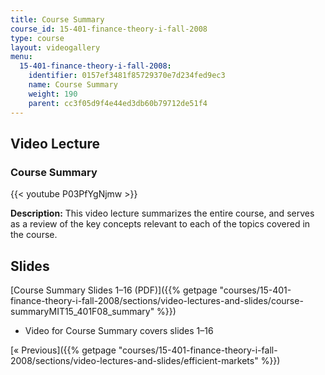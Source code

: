 ```yaml
---
title: Course Summary
course_id: 15-401-finance-theory-i-fall-2008
type: course
layout: videogallery
menu:
  15-401-finance-theory-i-fall-2008:
    identifier: 0157ef3481f85729370e7d234fed9ec3
    name: Course Summary
    weight: 190
    parent: cc3f05d9f4e44ed3db60b79712de51f4
---
```

Video Lecture
-------------

### Course Summary

{{< youtube P03PfYgNjmw >}}

**Description:** This video lecture summarizes the entire course, and serves as a review of the key concepts relevant to each of the topics covered in the course.

Slides
------

[Course Summary Slides 1–16 (PDF)]({{% getpage "courses/15-401-finance-theory-i-fall-2008/sections/video-lectures-and-slides/course-summaryMIT15_401F08_summary" %}})

*   Video for Course Summary covers slides 1–16

[« Previous]({{% getpage "courses/15-401-finance-theory-i-fall-2008/sections/video-lectures-and-slides/efficient-markets" %}})